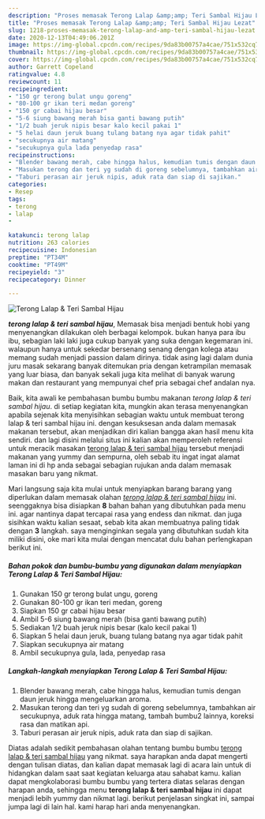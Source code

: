```yaml
---
description: "Proses memasak Terong Lalap &amp;amp; Teri Sambal Hijau Lezat"
title: "Proses memasak Terong Lalap &amp;amp; Teri Sambal Hijau Lezat"
slug: 1218-proses-memasak-terong-lalap-and-amp-teri-sambal-hijau-lezat
date: 2020-12-13T04:49:06.201Z
image: https://img-global.cpcdn.com/recipes/9da83b00757a4cae/751x532cq70/terong-lalap-teri-sambal-hijau-foto-resep-utama.jpg
thumbnail: https://img-global.cpcdn.com/recipes/9da83b00757a4cae/751x532cq70/terong-lalap-teri-sambal-hijau-foto-resep-utama.jpg
cover: https://img-global.cpcdn.com/recipes/9da83b00757a4cae/751x532cq70/terong-lalap-teri-sambal-hijau-foto-resep-utama.jpg
author: Garrett Copeland
ratingvalue: 4.8
reviewcount: 11
recipeingredient:
- "150 gr terong bulat ungu goreng"
- "80-100 gr ikan teri medan goreng"
- "150 gr cabai hijau besar"
- "5-6 siung bawang merah bisa ganti bawang putih"
- "1/2 buah jeruk nipis besar kalo kecil pakai 1"
- "5 helai daun jeruk buang tulang batang nya agar tidak pahit"
- "secukupnya air matang"
- "secukupnya gula lada penyedap rasa"
recipeinstructions:
- "Blender bawang merah, cabe hingga halus, kemudian tumis dengan daun jeruk hingga mengeluarkan aroma."
- "Masukan terong dan teri yg sudah di goreng sebelumnya, tambahkan air secukupnya, aduk rata hingga matang, tambah bumbu2 lainnya, koreksi rasa dan matikan api."
- "Taburi perasan air jeruk nipis, aduk rata dan siap di sajikan."
categories:
- Resep
tags:
- terong
- lalap
- 

katakunci: terong lalap  
nutrition: 263 calories
recipecuisine: Indonesian
preptime: "PT34M"
cooktime: "PT49M"
recipeyield: "3"
recipecategory: Dinner

---
```



![Terong Lalap &amp; Teri Sambal Hijau](https://img-global.cpcdn.com/recipes/9da83b00757a4cae/751x532cq70/terong-lalap-teri-sambal-hijau-foto-resep-utama.jpg)

<b><i>terong lalap &amp; teri sambal hijau</i></b>, Memasak bisa menjadi bentuk hobi yang menyenangkan dilakukan oleh berbagai kelompok. bukan hanya para ibu ibu, sebagian laki laki juga cukup banyak yang suka dengan kegemaran ini. walaupun hanya untuk sekedar bersenang senang dengan kolega atau memang sudah menjadi passion dalam dirinya. tidak asing lagi dalam dunia juru masak sekarang banyak ditemukan pria dengan ketrampilan memasak yang luar biasa, dan banyak sekali juga kita melihat di banyak warung makan dan restaurant yang mempunyai chef pria sebagai chef andalan nya.

Baik, kita awali ke pembahasan bumbu bumbu makanan <i>terong lalap &amp; teri sambal hijau</i>. di setiap kegiatan kita, mungkin akan terasa menyenangkan apabila sejenak kita menyisihkan sebagian waktu untuk membuat terong lalap &amp; teri sambal hijau ini. dengan kesuksesan anda dalam memasak makanan tersebut, akan menjadikan diri kalian bangga akan hasil menu kita sendiri. dan lagi disini melalui situs ini kalian akan memperoleh referensi untuk meracik masakan <u>terong lalap &amp; teri sambal hijau</u> tersebut menjadi makanan yang yummy dan sempurna, oleh sebab itu ingat ingat alamat laman ini di hp anda sebagai sebagian rujukan anda dalam memasak masakan baru yang nikmat.




Mari langsung saja kita mulai untuk menyiapkan barang barang yang diperlukan dalam memasak olahan <u><i>terong lalap &amp; teri sambal hijau</i></u> ini. seenggaknya bisa disiapkan <b>8</b> bahan bahan yang dibutuhkan pada menu ini. agar nantinya dapat tercapai rasa yang endess dan nikmat. dan juga sisihkan waktu kalian sesaat, sebab kita akan membuatnya paling tidak dengan <b>3</b> langkah. saya menginginkan segala yang dibutuhkan sudah kita miliki disini, oke mari kita mulai dengan mencatat dulu bahan perlengkapan berikut ini.

<!--inarticleads1-->

##### Bahan pokok dan bumbu-bumbu yang digunakan dalam menyiapkan Terong Lalap &amp; Teri Sambal Hijau:

1. Gunakan 150 gr terong bulat ungu, goreng
1. Gunakan 80-100 gr ikan teri medan, goreng
1. Siapkan 150 gr cabai hijau besar
1. Ambil 5-6 siung bawang merah (bisa ganti bawang putih)
1. Sediakan 1/2 buah jeruk nipis besar (kalo kecil pakai 1)
1. Siapkan 5 helai daun jeruk, buang tulang batang nya agar tidak pahit
1. Siapkan secukupnya air matang
1. Ambil secukupnya gula, lada, penyedap rasa




<!--inarticleads2-->

##### Langkah-langkah menyiapkan Terong Lalap &amp; Teri Sambal Hijau:

1. Blender bawang merah, cabe hingga halus, kemudian tumis dengan daun jeruk hingga mengeluarkan aroma.
1. Masukan terong dan teri yg sudah di goreng sebelumnya, tambahkan air secukupnya, aduk rata hingga matang, tambah bumbu2 lainnya, koreksi rasa dan matikan api.
1. Taburi perasan air jeruk nipis, aduk rata dan siap di sajikan.




Diatas adalah sedikit pembahasan olahan tentang bumbu bumbu <u>terong lalap &amp; teri sambal hijau</u> yang nikmat. saya harapkan anda dapat mengerti dengan tulisan diatas, dan kalian dapat memasak lagi di acara lain untuk di hidangkan dalam saat saat kegiatan keluarga atau sahabat kamu. kalian dapat mengkolaborasi bumbu bumbu yang tertera diatas selaras dengan harapan anda, sehingga menu <b>terong lalap &amp; teri sambal hijau</b> ini dapat menjadi lebih yummy dan nikmat lagi. berikut penjelasan singkat ini, sampai jumpa lagi di lain hal. kami harap hari anda menyenangkan.

